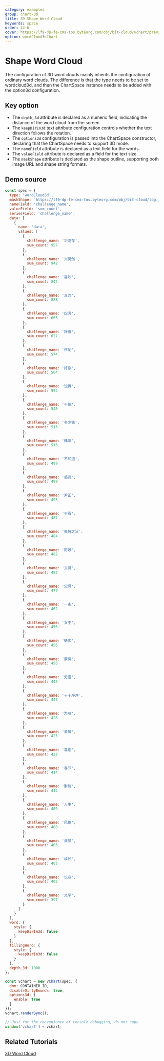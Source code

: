 ```yaml
---
category: examples
group: chart-3d
title: 3D Shape Word Cloud
keywords: space
order: 23-6
cover: https://lf9-dp-fe-cms-tos.byteorg.com/obj/bit-cloud/vchart/preview/chart-3d/wordcloud3d.gif
option: wordCloud3dChart
---
```


# Shape Word Cloud

The configuration of 3D word clouds mainly inherits the configuration of ordinary word clouds. The difference is that the type needs to be set to wordcloud3d, and then the ChartSpace instance needs to be added with the option3d configuration.

## Key option

- The `depth_3d` attribute is declared as a numeric field, indicating the distance of the word cloud from the screen.
- The `keepDirIn3d` text attribute configuration controls whether the text direction follows the rotation.
- The `options3d` configuration is passed into the ChartSpace constructor, declaring that the ChartSpace needs to support 3D mode.
- The `nameField` attribute is declared as a text field for the words.
- The `valueField` attribute is declared as a field for the text size.
- The `maskShape` attribute is declared as the shape outline, supporting both image URL and shape string formats.

## Demo source

```javascript livedemo
const spec = {
  type: 'wordCloud3d',
  maskShape: `https://lf9-dp-fe-cms-tos.byteorg.com/obj/bit-cloud/log.jpeg`,
  nameField: 'challenge_name',
  valueField: 'sum_count',
  seriesField: 'challenge_name',
  data: [
    {
      name: 'data',
      values: [
        {
          challenge_name: '刘浩存',
          sum_count: 957
        },
        {
          challenge_name: '刘昊然',
          sum_count: 942
        },
        {
          challenge_name: '喜欢',
          sum_count: 842
        },
        {
          challenge_name: '真的',
          sum_count: 828
        },
        {
          challenge_name: '四海',
          sum_count: 665
        },
        {
          challenge_name: '好看',
          sum_count: 627
        },
        {
          challenge_name: '评论',
          sum_count: 574
        },
        {
          challenge_name: '好像',
          sum_count: 564
        },
        {
          challenge_name: '沈腾',
          sum_count: 554
        },
        {
          challenge_name: '不像',
          sum_count: 540
        },
        {
          challenge_name: '多少钱',
          sum_count: 513
        },
        {
          challenge_name: '韩寒',
          sum_count: 513
        },
        {
          challenge_name: '不知道',
          sum_count: 499
        },
        {
          challenge_name: '感觉',
          sum_count: 499
        },
        {
          challenge_name: '尹正',
          sum_count: 495
        },
        {
          challenge_name: '不看',
          sum_count: 487
        },
        {
          challenge_name: '奥特之父',
          sum_count: 484
        },
        {
          challenge_name: '阿姨',
          sum_count: 482
        },
        {
          challenge_name: '支持',
          sum_count: 482
        },
        {
          challenge_name: '父母',
          sum_count: 479
        },
        {
          challenge_name: '一条',
          sum_count: 462
        },
        {
          challenge_name: '女主',
          sum_count: 456
        },
        {
          challenge_name: '确实',
          sum_count: 456
        },
        {
          challenge_name: '票房',
          sum_count: 456
        },
        {
          challenge_name: '无语',
          sum_count: 443
        },
        {
          challenge_name: '干干净净',
          sum_count: 443
        },
        {
          challenge_name: '为啥',
          sum_count: 426
        },
        {
          challenge_name: '爱情',
          sum_count: 425
        },
        {
          challenge_name: '喜剧',
          sum_count: 422
        },
        {
          challenge_name: '春节',
          sum_count: 414
        },
        {
          challenge_name: '剧情',
          sum_count: 414
        },
        {
          challenge_name: '人生',
          sum_count: 409
        },
        {
          challenge_name: '风格',
          sum_count: 408
        },
        {
          challenge_name: '演员',
          sum_count: 403
        },
        {
          challenge_name: '成长',
          sum_count: 403
        },
        {
          challenge_name: '玩意',
          sum_count: 402
        },
        {
          challenge_name: '文学',
          sum_count: 397
        }
      ]
    }
  ],
  word: {
    style: {
      keepDirIn3d: false
    }
  },
  fillingWord: {
    style: {
      keepDirIn3d: false
    }
  },
  depth_3d: 1000
};

const vchart = new VChart(spec, {
  dom: CONTAINER_ID,
  disableDirtyBounds: true,
  options3d: {
    enable: true
  }
});
vchart.renderSync();

// Just for the convenience of console debugging, do not copy
window['vchart'] = vchart;
```

## Related Tutorials

[3D Word Cloud](link)
